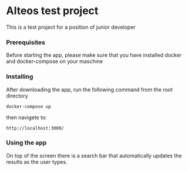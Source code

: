 # Alteos test project

This is a test project for a position of junior developer

### Prerequisites

Before starting the app, please make sure that you have installed docker and docker-compose on your maschine 

### Installing

After downloading the app, run the following command from the root directory 

```
docker-compose up
```

then navigete to:

```
http://localhost:3000/
```

### Using the app

On top of the screen there is a search bar that automatically updates the results as the user types.


